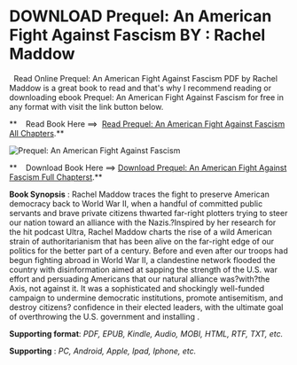  **DOWNLOAD Prequel: An American Fight Against Fascism BY : Rachel Maddow**
==========================================================================

  Read Online Prequel: An American Fight Against Fascism PDF by Rachel Maddow is a great book to read and that's why I recommend reading or downloading ebook Prequel: An American Fight Against Fascism for free in any format with visit the link button below.

**    Read Book Here ==>  [Read Prequel: An American Fight Against Fascism All Chapters](https://goodreadbook.site/?book=0593444515).**

![Prequel: An American Fight Against Fascism](https://i.gr-assets.com/images/S/compressed.photo.goodreads.com/books/1690852680l/168677579.jpg)

**    Download Book Here ==> [Download Prequel: An American Fight Against Fascism Full Chapterst](https://goodreadbook.site/?book=0593444515).**

**Book Synopsis** : Rachel Maddow traces the fight to preserve American democracy back to World War II, when a handful of committed public servants and brave private citizens thwarted far-right plotters trying to steer our nation toward an alliance with the Nazis.?Inspired by her research for the hit podcast Ultra, Rachel Maddow charts the rise of a wild American strain of authoritarianism that has been alive on the far-right edge of our politics for the better part of a century. Before and even after our troops had begun fighting abroad in World War II, a clandestine network flooded the country with disinformation aimed at sapping the strength of the U.S. war effort and persuading Americans that our natural alliance was?with?the Axis, not against it. It was a sophisticated and shockingly well-funded campaign to undermine democratic institutions, promote antisemitism, and destroy citizens? confidence in their elected leaders, with the ultimate goal of overthrowing the U.S. government and installing .

**Supporting format**: _PDF, EPUB, Kindle, Audio, MOBI, HTML, RTF, TXT, etc._

**Supporting** : _PC, Android, Apple, Ipad, Iphone, etc._